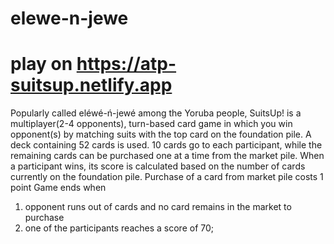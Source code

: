 # elewe-n-jewe
# play on https://atp-suitsup.netlify.app
Popularly called eléwé-ń-jewé among the Yoruba people, SuitsUp! is a multiplayer(2-4 opponents), turn-based card game in which you win opponent(s) by matching suits with the top card on the foundation pile.
A deck containing 52 cards is used. 10 cards go to each participant, while the remaining cards can be purchased one at a time from the market pile.
When a participant wins, its score is calculated based on the number of cards currently on the foundation pile.
Purchase of a card from market pile costs 1 point
Game ends when
1. opponent runs out of cards and no card remains in the market to purchase
2. one of the participants reaches a score of 70;